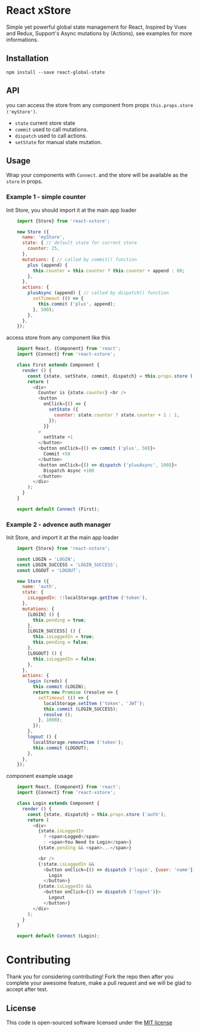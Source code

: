 # React xStore
Simple yet powerful global state management for React, Inspired by Vuex and Redux, Support's Async mutations by (Actions), see examples for more informations.

## Installation

`npm install --save react-global-state`

## API
  you can access the store from any component from props `this.props.store ('myStore')`.
  * `state` current store state
  * `commit` used to call mutations.
  * `dispatch` used to call actions.
  * `setState` for manual state mutation.

## Usage

Wrap your components with `Connect`. and the store will be available as the `store` in props.

### Example 1 - simple counter

Init Store, you should import it at the main app loader

```javascript
    import {Store} from 'react-xstore';

    new Store ({
      name: 'myStore',
      state: { // default state for current store
        counter: 25,
      },
      mutations: { // called by commit() function
        plus (append) {
          this.counter = this.counter ? this.counter + append : 60;
        },
      },
      actions: {
        plusAsync (append) { // called by dispatch() function
          setTimeout (() => {
            this.commit ('plus', append);
          }, 500);
        },
      },
    });
```

access store from any component like this

```javascript
    import React, {Component} from 'react';
    import {Connect} from 'react-xstore';

    class First extends Component {
      render () {
        const {state, setState, commit, dispatch} = this.props.store ('myStore');
        return (
          <div>
            Counter is {state.counter} <br />
            <button
              onClick={() => {
                setState ({
                  counter: state.counter ? state.counter + 1 : 1,
                });
              }}
            >
              setState +1
            </button>
            <button onClick={() => commit ('plus', 50)}>
              Commit +50
            </button>
            <button onClick={() => dispatch ('plusAsync', 100)}>
              Dispatch Async +100
            </button>
          </div>
        );
      }
    }

    export default Connect (First);
```

### Example 2 - advence auth manager

Init Store, and import it at the main app loader

```javascript
    import {Store} from 'react-xstore';

    const LOGIN = 'LOGIN';
    const LOGIN_SUCCESS = 'LOGIN_SUCCESS';
    const LOGOUT = 'LOGOUT';

    new Store ({
      name: 'auth',
      state: {
        isLoggedIn: !!localStorage.getItem ('token'),
      },
      mutations: {
        [LOGIN] () {
          this.pending = true;
        },
        [LOGIN_SUCCESS] () {
          this.isLoggedIn = true;
          this.pending = false;
        },
        [LOGOUT] () {
          this.isLoggedIn = false;
        },
      },
      actions: {
        login (creds) {
          this.commit (LOGIN);
          return new Promise (resolve => {
            setTimeout (() => {
              localStorage.setItem ('token', 'JWT');
              this.commit (LOGIN_SUCCESS);
              resolve ();
            }, 1000);
          });
        },
        logout () {
          localStorage.removeItem ('token');
          this.commit (LOGOUT);
        },
      },
    });
```

component example usage

```javascript
    import React, {Component} from 'react';
    import {Connect} from 'react-xstore';

    class Login extends Component {
      render () {
        const {state, dispatch} = this.props.store ('auth');
        return (
          <div>
            {state.isLoggedIn
              ? <span>Logged</span>
              : <span>You Need to Login</span>}
            {state.pending && <span>...</span>}

            <br />
            {!state.isLoggedIn &&
              <button onClick={() => dispatch ('login', {user: 'name'})}>
                Login
              </button>}
            {state.isLoggedIn &&
              <button onClick={() => dispatch ('logout')}>
                Logout
              </button>}
          </div>
        );
      }
    }

    export default Connect (Login);
```

# Contributing
Thank you for considering contributing! Fork the repo then after you complete your awesome feature, make a pull request and we will be glad to accept after test.

## License
This code is open-sourced software licensed under the [MIT license](http://opensource.org/licenses/MIT)
 
